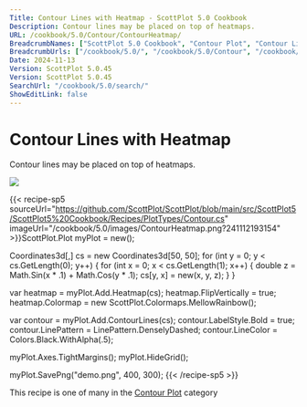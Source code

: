 ```yaml
---
Title: Contour Lines with Heatmap - ScottPlot 5.0 Cookbook
Description: Contour lines may be placed on top of heatmaps.
URL: /cookbook/5.0/Contour/ContourHeatmap/
BreadcrumbNames: ["ScottPlot 5.0 Cookbook", "Contour Plot", "Contour Lines with Heatmap"]
BreadcrumbUrls: ["/cookbook/5.0/", "/cookbook/5.0/Contour", "/cookbook/5.0/Contour/ContourHeatmap"]
Date: 2024-11-13
Version: ScottPlot 5.0.45
Version: ScottPlot 5.0.45
SearchUrl: "/cookbook/5.0/search/"
ShowEditLink: false
---
```



<div class='d-flex align-items-center mt-5'>
<h1 class='me-2 text-dark my-0 border-0'>Contour Lines with Heatmap</h1>
</div>

Contour lines may be placed on top of heatmaps.

[![](/cookbook/5.0/images/ContourHeatmap.png?241112193154)](/cookbook/5.0/images/ContourHeatmap.png?241112193154)

{{< recipe-sp5 sourceUrl="https://github.com/ScottPlot/ScottPlot/blob/main/src/ScottPlot5/ScottPlot5%20Cookbook/Recipes/PlotTypes/Contour.cs" imageUrl="/cookbook/5.0/images/ContourHeatmap.png?241112193154" >}}ScottPlot.Plot myPlot = new();

Coordinates3d[,] cs = new Coordinates3d[50, 50];
for (int y = 0; y &lt; cs.GetLength(0); y++)
{
    for (int x = 0; x &lt; cs.GetLength(1); x++)
    {
        double z = Math.Sin(x * .1) + Math.Cos(y * .1);
        cs[y, x] = new(x, y, z);
    }
}

var heatmap = myPlot.Add.Heatmap(cs);
heatmap.FlipVertically = true;
heatmap.Colormap = new ScottPlot.Colormaps.MellowRainbow();

var contour = myPlot.Add.ContourLines(cs);
contour.LabelStyle.Bold = true;
contour.LinePattern = LinePattern.DenselyDashed;
contour.LineColor = Colors.Black.WithAlpha(.5);

myPlot.Axes.TightMargins();
myPlot.HideGrid();

myPlot.SavePng("demo.png", 400, 300);
{{< /recipe-sp5 >}}

<div class='my-5 text-center'>This recipe is one of many in the <a href='/cookbook/5.0/Contour'>Contour Plot</a> category</div>


